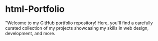 # html-Portfolio
"Welcome to my GitHub portfolio repository! Here, you'll find a carefully curated collection of my projects showcasing my skills in web design, development, and more.
